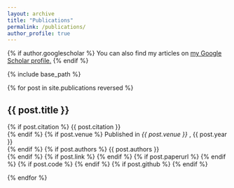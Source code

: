 ```yaml
---
layout: archive
title: "Publications"
permalink: /publications/
author_profile: true
---
```


{% if author.googlescholar %}
  You can also find my articles on <u><a href="{{author.googlescholar}}">my Google Scholar profile</a>.</u>
{% endif %}

{% include base_path %}

{% for post in site.publications reversed %}
  <h2 class="archive__item-title" itemprop="headline">
    {{ post.title }}
  </h2>
  <!-- citation and icon code -->
  <p>
  {% if post.citation %}
    {{ post.citation }}
    <br>
  {% endif %}
  {% if post.venue %}
    Published in <em> {{ post.venue }} </em>, {{ post.year }}
    <br>
  {% endif %}
  {% if post.authors %}
    {{ post.authors }}
    <br>
  {% endif %}
  {% if post.link %}
    <a href="{{ post.link }}"><i class="fas fa-fw fa-link zoom" aria-hidden="true"></i></a>
  {% endif %}
  {% if post.paperurl %}
    <a href="{{ post.paperurl }}"><i class="fas fa-fw fa-file-pdf zoom" aria-hidden="true"></i></a>
  {% endif %}
  {% if post.code %}
    <a href="{{ post.code }}"><i class="fas fa-fw fa-code zoom" aria-hidden="true"></i></a>
  {% endif %}
  {% if post.github %}
    <a href="{{ post.github }}"><i class="fab fa-fw fa-github zoom" aria-hidden="true"></i></a>
  {% endif %}
  </p>
{% endfor %}